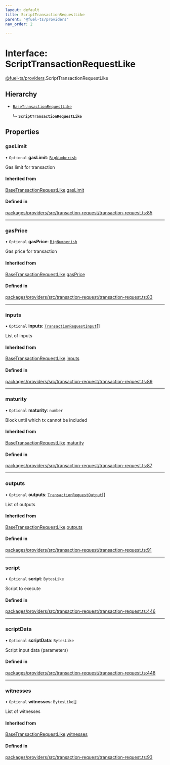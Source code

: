 ```yaml
---
layout: default
title: ScriptTransactionRequestLike
parent: "@fuel-ts/providers"
nav_order: 2

---
```


# Interface: ScriptTransactionRequestLike

[@fuel-ts/providers](../index.md).ScriptTransactionRequestLike

## Hierarchy

- [`BaseTransactionRequestLike`](internal-BaseTransactionRequestLike.md)

  ↳ **`ScriptTransactionRequestLike`**

## Properties

### gasLimit

• `Optional` **gasLimit**: [`BigNumberish`](../namespaces/internal.md#bignumberish)

Gas limit for transaction

#### Inherited from

[BaseTransactionRequestLike](internal-BaseTransactionRequestLike.md).[gasLimit](internal-BaseTransactionRequestLike.md#gaslimit)

#### Defined in

[packages/providers/src/transaction-request/transaction-request.ts:85](https://github.com/FuelLabs/fuels-ts/blob/master/packages/providers/src/transaction-request/transaction-request.ts#L85)

___

### gasPrice

• `Optional` **gasPrice**: [`BigNumberish`](../namespaces/internal.md#bignumberish)

Gas price for transaction

#### Inherited from

[BaseTransactionRequestLike](internal-BaseTransactionRequestLike.md).[gasPrice](internal-BaseTransactionRequestLike.md#gasprice)

#### Defined in

[packages/providers/src/transaction-request/transaction-request.ts:83](https://github.com/FuelLabs/fuels-ts/blob/master/packages/providers/src/transaction-request/transaction-request.ts#L83)

___

### inputs

• `Optional` **inputs**: [`TransactionRequestInput`](../index.md#transactionrequestinput)[]

List of inputs

#### Inherited from

[BaseTransactionRequestLike](internal-BaseTransactionRequestLike.md).[inputs](internal-BaseTransactionRequestLike.md#inputs)

#### Defined in

[packages/providers/src/transaction-request/transaction-request.ts:89](https://github.com/FuelLabs/fuels-ts/blob/master/packages/providers/src/transaction-request/transaction-request.ts#L89)

___

### maturity

• `Optional` **maturity**: `number`

Block until which tx cannot be included

#### Inherited from

[BaseTransactionRequestLike](internal-BaseTransactionRequestLike.md).[maturity](internal-BaseTransactionRequestLike.md#maturity)

#### Defined in

[packages/providers/src/transaction-request/transaction-request.ts:87](https://github.com/FuelLabs/fuels-ts/blob/master/packages/providers/src/transaction-request/transaction-request.ts#L87)

___

### outputs

• `Optional` **outputs**: [`TransactionRequestOutput`](../index.md#transactionrequestoutput)[]

List of outputs

#### Inherited from

[BaseTransactionRequestLike](internal-BaseTransactionRequestLike.md).[outputs](internal-BaseTransactionRequestLike.md#outputs)

#### Defined in

[packages/providers/src/transaction-request/transaction-request.ts:91](https://github.com/FuelLabs/fuels-ts/blob/master/packages/providers/src/transaction-request/transaction-request.ts#L91)

___

### script

• `Optional` **script**: `BytesLike`

Script to execute

#### Defined in

[packages/providers/src/transaction-request/transaction-request.ts:446](https://github.com/FuelLabs/fuels-ts/blob/master/packages/providers/src/transaction-request/transaction-request.ts#L446)

___

### scriptData

• `Optional` **scriptData**: `BytesLike`

Script input data (parameters)

#### Defined in

[packages/providers/src/transaction-request/transaction-request.ts:448](https://github.com/FuelLabs/fuels-ts/blob/master/packages/providers/src/transaction-request/transaction-request.ts#L448)

___

### witnesses

• `Optional` **witnesses**: `BytesLike`[]

List of witnesses

#### Inherited from

[BaseTransactionRequestLike](internal-BaseTransactionRequestLike.md).[witnesses](internal-BaseTransactionRequestLike.md#witnesses)

#### Defined in

[packages/providers/src/transaction-request/transaction-request.ts:93](https://github.com/FuelLabs/fuels-ts/blob/master/packages/providers/src/transaction-request/transaction-request.ts#L93)
